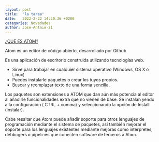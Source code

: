 ```yaml
---
layout: post
title:  "la tarea"
date:   2022-2-22 14:30:36 +0200
categories: Novedades
author: Jose-Antnio-21
---
```


<u>¿QUE ES ATOM?</u>

Atom es un editor de código abierto, desarrollado por Github.

Es una aplicación de escritorio construida utilizando tecnologías web.

- Sirve para trabajar en cualquier sistema operativo (Windows, OS X o Linux)
- Puedes instalarle paquetes o crear los tuyos propios.
- Buscar y reemplazar texto de una forma sencilla.

Los paquetes son extensiones a ATOM que dan aún más potencia al editor al añadirle funcionalidades extra que no vienen de base. Se instalan yendo a la configuración ( CTRL + comma) y seleccionando la opción de Install (instalar).

Cabe resaltar que Atom puede añadir soporte para otros lenguajes de programación mediante el sistema de paquetes, así también mejorar el soporte para los lenguajes existentes mediante mejoras como intérpretes, debbugers o pipelines que conecten software de terceros a Atom.
.
